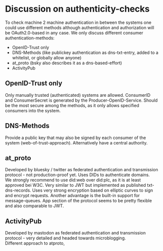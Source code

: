 # Discussion on authenticity-checks
To check machine 2 machine authentication in between the systems one could use different methods although authentication and authorization will be OAuth2.0-based in any case. We only discuss different consumer authentication-methods:

* OpenID-Trust only
* DNS-Methods (like publickey authentication as dns-txt-entry, added to a whitelist, or globally allow anyone)
* at_proto (bsky also describes it as a dns-based-effort)
* ActivityPub

## OpenID-Trust only
Only manually trusted (authenticated) systems are allowed. ConsumerID and ConsumerSecret is generated by the Producer-OpenID-Service. Should be the most secure among the methods, as it only allows specified consumers into the system.

## DNS-Methods
Provide a public key that may also be signed by each consumer of the system (web-of-trust-approach).
Alternatively have a central authority.

## at_proto
Developed by bluesky / twitter as federated authentication and transmission protocol - not production-proof yet. Uses DIDs to authenticate domains.  
We strongly recommend to use did:web over did:plc, as it is at least approved bei W3C. Very similar to JWT but implemented as published txt-dns-records. Uses very strong encryption based on elliptic curves to sign and encrypt requests. Another advantage is the built-in support for message-queues.
App section of the protocol seems to be pretty flexible and also comparable to JWT.

## ActivityPub
Developed by mastodon as federated authentication and transmission protocol - very detailed and headed towards microblogging.  
Different approach to atproto, 